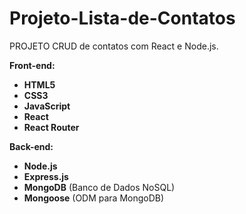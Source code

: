 # Projeto-Lista-de-Contatos
PROJETO CRUD de contatos com React e Node.js.

**Front-end:**
-   **HTML5**
-   **CSS3**
-   **JavaScript**
-   **React**
-   **React Router**

**Back-end:**
-   **Node.js**
-   **Express.js**
-   **MongoDB** (Banco de Dados NoSQL)
-   **Mongoose** (ODM para MongoDB)
